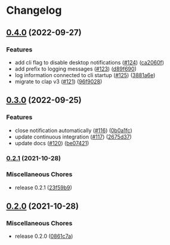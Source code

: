 # Changelog

## [0.4.0](https://github.com/kucera-lukas/rusty-battery/compare/v0.3.0...v0.4.0) (2022-09-27)


### Features

* add cli flag to disable desktop notifications ([#124](https://github.com/kucera-lukas/rusty-battery/issues/124)) ([ca2060f](https://github.com/kucera-lukas/rusty-battery/commit/ca2060f566e15ca69442e2eb52bed8ec95fe7267))
* add prefix to logging messages ([#123](https://github.com/kucera-lukas/rusty-battery/issues/123)) ([d89f690](https://github.com/kucera-lukas/rusty-battery/commit/d89f69016ac9f0f09796177fd22f42d26ad90663))
* log information connected to cli startup ([#125](https://github.com/kucera-lukas/rusty-battery/issues/125)) ([3881a6e](https://github.com/kucera-lukas/rusty-battery/commit/3881a6eb06a66bf5eeba13fc63ca43b0844e748b))
* migrate to clap v3 ([#121](https://github.com/kucera-lukas/rusty-battery/issues/121)) ([96f9028](https://github.com/kucera-lukas/rusty-battery/commit/96f90287214a3c39ce2b1c6445bb34c15abfeff2))

## [0.3.0](https://www.github.com/kucera-lukas/rusty-battery/compare/v0.2.1...v0.3.0) (2022-09-25)

### Features

- close notification automatically ([#116](https://www.github.com/kucera-lukas/rusty-battery/issues/116)) ([0b0a1fc](https://www.github.com/kucera-lukas/rusty-battery/commit/0b0a1fc3dc1e2291721272e6e41494d6d69e0252))
- update continuous integration ([#117](https://www.github.com/kucera-lukas/rusty-battery/issues/117)) ([2675d37](https://www.github.com/kucera-lukas/rusty-battery/commit/2675d373136450bb148760b2043f34b80cac2f89))
- update docs ([#120](https://www.github.com/kucera-lukas/rusty-battery/issues/120)) ([be07421](https://www.github.com/kucera-lukas/rusty-battery/commit/be07421dea49a422621ea461411f7fbd22fbaf40))

### [0.2.1](https://www.github.com/kucera-lukas/rusty-battery/compare/v0.2.0...v0.2.1) (2021-10-28)

### Miscellaneous Chores

- release 0.2.1 ([23f59b9](https://www.github.com/kucera-lukas/rusty-battery/commit/23f59b99527c695855db25419e9b54758e5e4889))

## [0.2.0](https://www.github.com/kucera-lukas/rusty-battery/compare/v0.1.3...v0.2.0) (2021-10-28)

### Miscellaneous Chores

- release 0.2.0 ([0861c7a](https://www.github.com/kucera-lukas/rusty-battery/commit/0861c7a082780bda8a33f47830830699d2185ac7))
